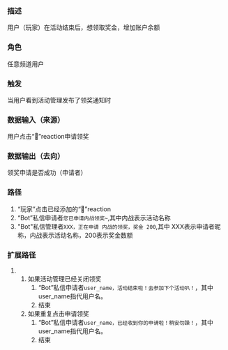### 描述

用户（玩家）在活动结束后，想领取奖金，增加账户余额

### 角色

任意频道用户

### 触发

当用户看到活动管理发布了领奖通知时

### 数据输入（来源）

用户点击“🎲”reaction申请领奖

### 数据输出（去向）

领奖申请是否成功（申请者）

### 路径

1. “玩家”点击已经添加的“🎲”reaction
2. “Bot”私信申请者```您已申请内战领奖~```,其中内战表示活动名称
3. "Bot"私信管理者```XXX，正在申请 内战的领奖，奖金 200```,其中 XXX表示申请者昵称，内战表示活动名称，200表示奖金数额

### 扩展路径

1.  
	1. 如果活动管理已经关闭领奖
		1.  “Bot”私信申请者```user_name，活动结束啦！去参加下个活动叭！```，其中user_name指代用户名。
		2.  结束
	1. 如果重复点击申请领奖
		1.  “Bot”私信申请者```user_name，已经收到你的申请啦！稍安勿躁！```，其中user_name指代用户名。
		2.  结束

